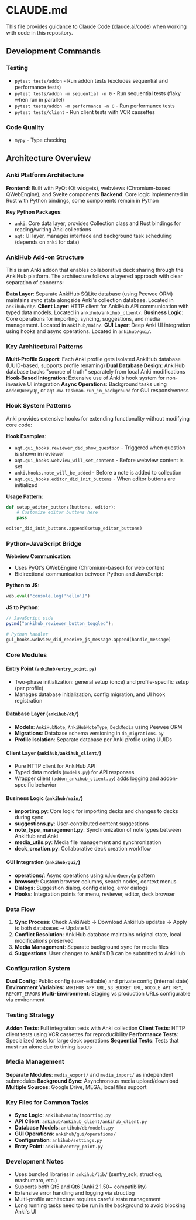 # CLAUDE.md

This file provides guidance to Claude Code (claude.ai/code) when working with code in this repository.

## Development Commands

### Testing
- `pytest tests/addon` - Run addon tests (excludes sequential and performance tests)
- `pytest tests/addon -m sequential -n 0` - Run sequential tests (flaky when run in parallel)
- `pytest tests/addon -m performance -n 0` - Run performance tests
- `pytest tests/client` - Run client tests with VCR cassettes

### Code Quality
- `mypy` - Type checking

## Architecture Overview

### Anki Platform Architecture
**Frontend**: Built with PyQt (Qt widgets), webviews (Chromium-based QWebEngine), and Svelte components
**Backend**: Core logic implemented in Rust with Python bindings, some components remain in Python

**Key Python Packages**:
- `anki`: Core data layer, provides Collection class and Rust bindings for reading/writing Anki collections
- `aqt`: UI layer, manages interface and background task scheduling (depends on `anki` for data)

### AnkiHub Add-on Structure
This is an Anki addon that enables collaborative deck sharing through the AnkiHub platform. The architecture follows a layered approach with clear separation of concerns:

**Data Layer**: Separate AnkiHub SQLite database (using Peewee ORM) maintains sync state alongside Anki's collection database. Located in `ankihub/db/`.
**Client Layer**: HTTP client for AnkiHub API communication with typed data models. Located in `ankihub/ankihub_client/`.
**Business Logic**: Core operations for importing, syncing, suggestions, and media management. Located in `ankihub/main/`.
**GUI Layer**: Deep Anki UI integration using hooks and async operations. Located in `ankihub/gui/`.

### Key Architectural Patterns

**Multi-Profile Support**: Each Anki profile gets isolated AnkiHub database (UUID-based, supports profile renaming)
**Dual Database Design**: AnkiHub database tracks "source of truth" separately from local Anki modifications
**Hook-Based Integration**: Extensive use of Anki's hook system for non-invasive UI integration
**Async Operations**: Background tasks using `AddonQueryOp`, or `aqt.mw.taskman.run_in_background` for GUI responsiveness

### Hook System Patterns

Anki provides extensive hooks for extending functionality without modifying core code:

**Hook Examples**:
- `aqt.gui_hooks.reviewer_did_show_question` - Triggered when question is shown in reviewer
- `aqt.gui_hooks.webview_will_set_content` - Before webview content is set
- `anki.hooks.note_will_be_added` - Before a note is added to collection
- `aqt.gui_hooks.editor_did_init_buttons` - When editor buttons are initialized

**Usage Pattern**:
```python
def setup_editor_buttons(buttons, editor):
    # Customize editor buttons here
    pass

editor_did_init_buttons.append(setup_editor_buttons)
```

### Python-JavaScript Bridge

**Webview Communication**:
- Uses PyQt's QWebEngine (Chromium-based) for web content
- Bidirectional communication between Python and JavaScript:

**Python to JS**:
```python
web.eval("console.log('hello')")
```

**JS to Python**:
```javascript
// JavaScript side
pycmd("ankihub_reviewer_button_toggled");
```

```python
# Python handler
gui_hooks.webview_did_receive_js_message.append(handle_message)
```

### Core Modules

#### Entry Point (`ankihub/entry_point.py`)
- Two-phase initialization: general setup (once) and profile-specific setup (per profile)
- Manages database initialization, config migration, and UI hook registration

#### Database Layer (`ankihub/db/`)
- **Models**: `AnkiHubNote`, `AnkiHubNoteType`, `DeckMedia` using Peewee ORM
- **Migrations**: Database schema versioning in `db_migrations.py`
- **Profile Isolation**: Separate database per Anki profile using UUIDs

#### Client Layer (`ankihub/ankihub_client/`)
- Pure HTTP client for AnkiHub API
- Typed data models (`models.py`) for API responses
- Wrapper client (`addon_ankihub_client.py`) adds logging and addon-specific behavior

#### Business Logic (`ankihub/main/`)
- **importing.py**: Core logic for importing decks and changes to decks during sync
- **suggestions.py**: User-contributed content suggestions
- **note_type_management.py**: Synchronization of note types between AnkiHub and Anki
- **media_utils.py**: Media file management and synchronization
- **deck_creation.py**: Collaborative deck creation workflow

#### GUI Integration (`ankihub/gui/`)
- **operations/**: Async operations using `AddonQueryOp` pattern
- **browser/**: Custom browser columns, search nodes, context menus
- **Dialogs**: Suggestion dialog, config dialog, error dialogs
- **Hooks**: Integration points for menu, reviewer, editor, deck browser

### Data Flow

1. **Sync Process**: Check AnkiWeb → Download AnkiHub updates → Apply to both databases → Update UI
2. **Conflict Resolution**: AnkiHub database maintains original state, local modifications preserved
3. **Media Management**: Separate background sync for media files
4. **Suggestions**: User changes to Anki's DB can be submitted to AnkiHub

### Configuration System

**Dual Config**: Public config (user-editable) and private config (internal state)
**Environment Variables**: `ANKIHUB_APP_URL`, `S3_BUCKET_URL`, `GOOGLE_API_KEY`, `REPORT_ERRORS`
**Multi-Environment**: Staging vs production URLs configurable via environment

### Testing Strategy

**Addon Tests**: Full integration tests with Anki collection
**Client Tests**: HTTP client tests using VCR cassettes for reproducibility
**Performance Tests**: Specialized tests for large deck operations
**Sequential Tests**: Tests that must run alone due to timing issues

### Media Management

**Separate Modules**: `media_export/` and `media_import/` as independent submodules
**Background Sync**: Asynchronous media upload/download
**Multiple Sources**: Google Drive, MEGA, local files support

### Key Files for Common Tasks

- **Sync Logic**: `ankihub/main/importing.py`
- **API Client**: `ankihub/ankihub_client/ankihub_client.py`
- **Database Models**: `ankihub/db/models.py`
- **GUI Operations**: `ankihub/gui/operations/`
- **Configuration**: `ankihub/settings.py`
- **Entry Point**: `ankihub/entry_point.py`

### Development Notes

- Uses bundled libraries in `ankihub/lib/` (sentry_sdk, structlog, mashumaro, etc.)
- Supports both Qt5 and Qt6 (Anki 2.1.50+ compatibility)
- Extensive error handling and logging via structlog
- Multi-profile architecture requires careful state management
- Long running tasks need to be run in the background to avoid blocking Anki's UI
